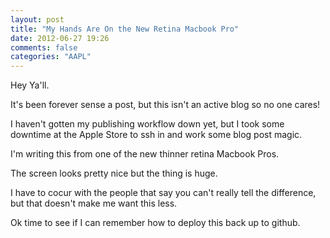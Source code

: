 ```yaml
---
layout: post
title: "My Hands Are On the New Retina Macbook Pro"
date: 2012-06-27 19:26
comments: false
categories: "AAPL"
---
```


Hey Ya'll.

It's been forever sense a post, but this isn't an active blog so no one cares!

I haven't gotten my publishing workflow down yet, but I took some downtime at the Apple Store to ssh in and work some blog post magic.

I'm writing this from one of the new thinner retina Macbook Pros.

The screen looks pretty nice but the thing is huge.

I have to cocur with the people that say you can't really tell the difference, but that doesn't make me want this less.

Ok time to see if I can remember how to deploy this back up to github.
